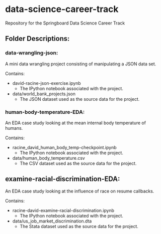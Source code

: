 # data-science-career-track
Repository for the Springboard Data Science Career Track


## Folder Descriptions:

### data-wrangling-json:
  A mini data wrangling project consisting of manipulating a JSON data set.

  Contains:
* david-racine-json-exercise.ipynb
  * The IPython notebook associated with the project.
* data/world_bank_projects.json
  * The JSON dataset used as the source data for the project.

### human-body-temperature-EDA:
An EDA case study looking at the mean internal body temperature of humans.

Contains:
* racine_david_human_body_temp-checkpoint.ipynb
    * The IPython notebook associated with the project.
* data/human_body_temperature.csv
    * The CSV dataset used as the source data for the project.

## examine-racial-discrimination-EDA:
An EDA case study looking at the influence of race on resume callbacks.

Contains:
* racine-david-examine-racial-discrimination.ipynb
    * The IPython notebook associated with the project.
* data/us_job_market_discrimination.dta
    * The Stata dataset  used as the source data for the project.
